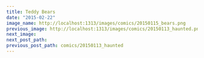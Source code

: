 ```yaml
---
title: Teddy Bears
date: "2015-02-22"
image_name: http://localhost:1313/images/comics/20150115_bears.png
previous_image: http://localhost:1313/images/comics/20150113_haunted.png
next_image:
next_post_path:
previous_post_path: comics/20150113_haunted
---
```

